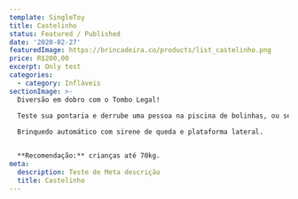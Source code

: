 ```yaml
---
template: SingleToy
title: Castelinho
status: Featured / Published
date: '2020-02-27'
featuredImage: https://brincadeira.co/products/list_castelinho.png
price: R$200,00
excerpt: Only test
categories:
  - category: Infláveis
sectionImage: >-
  Diversão em dobro com o Tombo Legal!  

  Teste sua pontaria e derrube uma pessoa na piscina de bolinhas, ou seja corajoso para sentar na cadeirinha e ser derrubado.   
  
  Brinquedo automático com sirene de queda e plataforma lateral.


  **Recomendação:** crianças até 70kg.
meta:
  description: Teste de Meta descrição
  title: Castelinho
---
```

